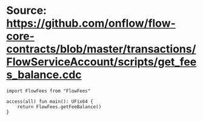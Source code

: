 # Source: https://github.com/onflow/flow-core-contracts/blob/master/transactions/FlowServiceAccount/scripts/get_fees_balance.cdc

```
import FlowFees from "FlowFees"

access(all) fun main(): UFix64 {
    return FlowFees.getFeeBalance()
}
```